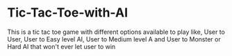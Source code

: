 # Tic-Tac-Toe-with-AI
This is a tic tac toe game with different options available to play like, User to User, User to Easy level AI, User to Medium level A and User to Monster or Hard AI that won't ever let user to win
